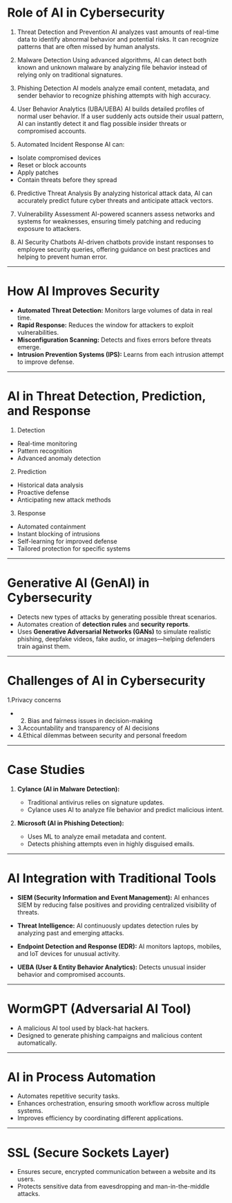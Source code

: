  # Role of AI in Cybersecurity

 1. Threat Detection and Prevention
AI analyzes vast amounts of real-time data to identify abnormal behavior and potential risks. It can recognize patterns that are often missed by human analysts.

 2. Malware Detection
Using advanced algorithms, AI can detect both known and unknown malware by analyzing file behavior instead of relying only on traditional signatures.

 3. Phishing Detection
AI models analyze email content, metadata, and sender behavior to recognize phishing attempts with high accuracy.

 4. User Behavior Analytics (UBA/UEBA)
AI builds detailed profiles of normal user behavior. If a user suddenly acts outside their usual pattern, AI can instantly detect it and flag possible insider threats or compromised accounts.

 5. Automated Incident Response
AI can:
- Isolate compromised devices
- Reset or block accounts
- Apply patches
- Contain threats before they spread

 6. Predictive Threat Analysis
By analyzing historical attack data, AI can accurately predict future cyber threats and anticipate attack vectors.

 7. Vulnerability Assessment
AI-powered scanners assess networks and systems for weaknesses, ensuring timely patching and reducing exposure to attackers.

 8. AI Security Chatbots
AI-driven chatbots provide instant responses to employee security queries, offering guidance on best practices and helping to prevent human error.

---

# How AI Improves Security

- **Automated Threat Detection:** Monitors large volumes of data in real time.
- **Rapid Response:** Reduces the window for attackers to exploit vulnerabilities.
- **Misconfiguration Scanning:** Detects and fixes errors before threats emerge.
- **Intrusion Prevention Systems (IPS):** Learns from each intrusion attempt to improve defense.

---

# AI in Threat Detection, Prediction, and Response

1. Detection
- Real-time monitoring
- Pattern recognition
- Advanced anomaly detection

2. Prediction
- Historical data analysis
- Proactive defense
- Anticipating new attack methods

3. Response
- Automated containment
- Instant blocking of intrusions
- Self-learning for improved defense
- Tailored protection for specific systems

---

# Generative AI (GenAI) in Cybersecurity

- Detects new types of attacks by generating possible threat scenarios.
- Automates creation of **detection rules** and **security reports**.
- Uses **Generative Adversarial Networks (GANs)** to simulate realistic phishing, deepfake videos, fake audio, or images—helping defenders train against them.

---

# Challenges of AI in Cybersecurity
  1.Privacy concerns
- 2. Bias and fairness issues in decision-making
- 3.Accountability and transparency of AI decisions
- 4.Ethical dilemmas between security and personal freedom

---

# Case Studies

1. **Cylance (AI in Malware Detection):**
   - Traditional antivirus relies on signature updates.
   - Cylance uses AI to analyze file behavior and predict malicious intent.

2. **Microsoft (AI in Phishing Detection):**
   - Uses ML to analyze email metadata and content.
   - Detects phishing attempts even in highly disguised emails.

---

# AI Integration with Traditional Tools

- **SIEM (Security Information and Event Management):**
  AI enhances SIEM by reducing false positives and providing centralized visibility of threats.

- **Threat Intelligence:**
  AI continuously updates detection rules by analyzing past and emerging attacks.

- **Endpoint Detection and Response (EDR):**
  AI monitors laptops, mobiles, and IoT devices for unusual activity.

- **UEBA (User & Entity Behavior Analytics):**
  Detects unusual insider behavior and compromised accounts.

---

# WormGPT (Adversarial AI Tool)

- A malicious AI tool used by black-hat hackers.
- Designed to generate phishing campaigns and malicious content automatically.

---

# AI in Process Automation

- Automates repetitive security tasks.
- Enhances orchestration, ensuring smooth workflow across multiple systems.
- Improves efficiency by coordinating different applications.

---

# SSL (Secure Sockets Layer)

- Ensures secure, encrypted communication between a website and its users.
- Protects sensitive data from eavesdropping and man-in-the-middle attacks.
